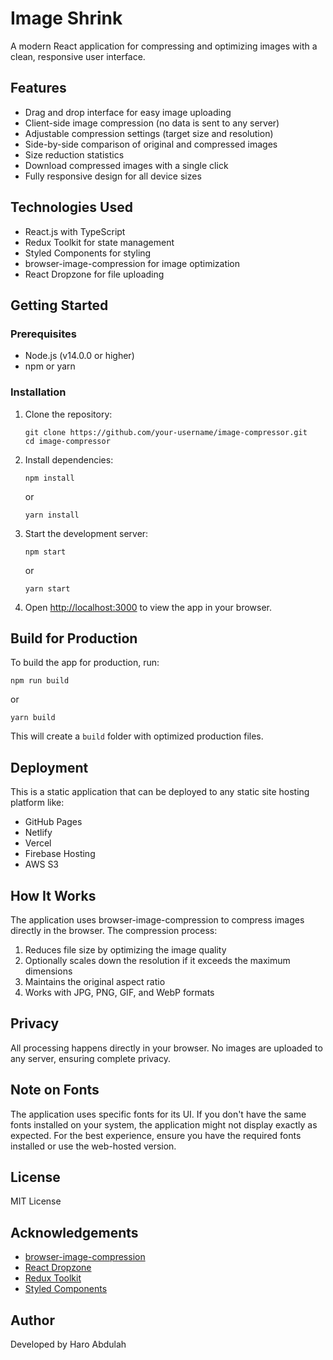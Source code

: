# Image Shrink

A modern React application for compressing and optimizing images with a clean, responsive user interface.

## Features

- Drag and drop interface for easy image uploading
- Client-side image compression (no data is sent to any server)
- Adjustable compression settings (target size and resolution)
- Side-by-side comparison of original and compressed images
- Size reduction statistics
- Download compressed images with a single click
- Fully responsive design for all device sizes

## Technologies Used

- React.js with TypeScript
- Redux Toolkit for state management
- Styled Components for styling
- browser-image-compression for image optimization
- React Dropzone for file uploading

## Getting Started

### Prerequisites

- Node.js (v14.0.0 or higher)
- npm or yarn

### Installation

1. Clone the repository:
   ```
   git clone https://github.com/your-username/image-compressor.git
   cd image-compressor
   ```

2. Install dependencies:
   ```
   npm install
   ```
   or
   ```
   yarn install
   ```

3. Start the development server:
   ```
   npm start
   ```
   or
   ```
   yarn start
   ```

4. Open [http://localhost:3000](http://localhost:3000) to view the app in your browser.

## Build for Production

To build the app for production, run:

```
npm run build
```

or

```
yarn build
```

This will create a `build` folder with optimized production files.

## Deployment

This is a static application that can be deployed to any static site hosting platform like:

- GitHub Pages
- Netlify
- Vercel
- Firebase Hosting
- AWS S3

## How It Works

The application uses browser-image-compression to compress images directly in the browser. The compression process:

1. Reduces file size by optimizing the image quality
2. Optionally scales down the resolution if it exceeds the maximum dimensions
3. Maintains the original aspect ratio
4. Works with JPG, PNG, GIF, and WebP formats

## Privacy

All processing happens directly in your browser. No images are uploaded to any server, ensuring complete privacy.

## Note on Fonts

The application uses specific fonts for its UI. If you don't have the same fonts installed on your system, the application might not display exactly as expected. For the best experience, ensure you have the required fonts installed or use the web-hosted version.

## License

MIT License

## Acknowledgements

- [browser-image-compression](https://github.com/Donaldcwl/browser-image-compression)
- [React Dropzone](https://react-dropzone.js.org/)
- [Redux Toolkit](https://redux-toolkit.js.org/)
- [Styled Components](https://styled-components.com/)

## Author

Developed by Haro Abdulah
